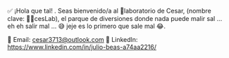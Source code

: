 ✅ ¡Hola que tal! . Seas bienvenido/a al 🧪laboratorio de Cesar, (nombre clave: 🐱‍👤cesLab), el parque de diversiones donde nada puede malir sal ... eh eh salir mal ... 😅 jeje es lo primero que sale mal 😂.

📧 Email: cesar3713@outlook.com
💼 Linkedln: https://www.linkedin.com/in/julio-beas-a74aa2216/

